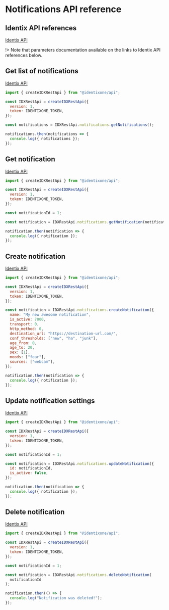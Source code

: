 # Notifications API reference

## Identix API references

[Identix API](https://kb.identix.one/#/notifications)

!> Note that parameters documentation available on the links to Identix API references below.

## Get list of notifications

[Identix API](https://kb.identix.one/#/notifications?id=request-of-list-of-notification-profiles)

```js
import { createIDXRestApi } from "@identixone/api";

const IDXRestApi = createIDXRestApi({
  version: 1,
  token: IDENTIXONE_TOKEN,
});

const notifications = IDXRestApi.notifications.getNotifications();

notifications.then(notifications => {
  console.log({ notifications });
});
```

## Get notification

[Identix API](https://kb.identix.one/#/notifications?id=request-of-the-notification-profile-settings)

```js
import { createIDXRestApi } from "@identixone/api";

const IDXRestApi = createIDXRestApi({
  version: 1,
  token: IDENTIXONE_TOKEN,
});

const notificationId = 1;

const notification = IDXRestApi.notifications.getNotification(notificationId);

notification.then(notification => {
  console.log({ notification });
});
```

## Create notification

[Identix API](https://kb.identix.one/#/notifications?id=creating-notification-profile)

```js
import { createIDXRestApi } from "@identixone/api";

const IDXRestApi = createIDXRestApi({
  version: 1,
  token: IDENTIXONE_TOKEN,
});

const notification = IDXRestApi.notifications.createNotification({
  name: "My new awesome notification",
  is_active: 7000,
  transport: 0,
  http_method: 0,
  destination_url: "https://destination-url.com/",
  conf_thresholds: ["new", "ha", "junk"],
  age_from: 0,
  age_to: 20,
  sex: [1],
  moods: ["fear"],
  sources: ["webcam"],
});

notification.then(notification => {
  console.log({ notification });
});
```

## Update notification settings

[Identix API](https://kb.identix.one/#/notifications?id=changing-of-the-notification-profile-settings)

```js
import { createIDXRestApi } from "@identixone/api";

const IDXRestApi = createIDXRestApi({
  version: 1,
  token: IDENTIXONE_TOKEN,
});

const notificationId = 1;

const notification = IDXRestApi.notifications.updateNotification({
  id: notificationId,
  is_active: false,
});

notification.then(notification => {
  console.log({ notification });
});
```

## Delete notification

[Identix API](https://kb.identix.one/#/notifications?id=deleting-of-notification-profile)

```js
import { createIDXRestApi } from "@identixone/api";

const IDXRestApi = createIDXRestApi({
  version: 1,
  token: IDENTIXONE_TOKEN,
});

const notificationId = 1;

const notification = IDXRestApi.notifications.deleteNotification(
  notificationId
);

notification.then(() => {
  console.log("Notification was deleted!");
});
```
